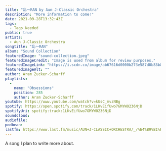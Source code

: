 ```yaml
---
title: "乱〜RAN by Aun J-Classic Orchestra"
description: "More information to come!"
date: 2021-09-28T13:32:43Z
tags:
  - Tags Needed
public: true
artists:
  - Aun J-Classic Orchestra
songtitle: "乱〜RAN"
album: "Sound Collection"
featuredImage: "sound-collection.jpeg"
featuredImageCredit: "Image is used from album for review purposes."
featuredImageLink: "https://i.scdn.co/image/ab67616d0000b273e587d0b83b8f0e438008c498"
featuredImageAlt: ""
author: Aram Zucker-Scharff
playlists:
  -
    name: "Obsessions"
    position: 285
    author: Aram Zucker-Scharff
youtube: https://www.youtube.com/watch?v=kUsC_mvzNBg
spotify: https://open.spotify.com/track/1LKvEifUwo7GMYW0236NjD
spotifyUri: spotify:track:1LKvEifUwo7GMYW0236NjD
soundcloud:
audiofile:
podbean:
lastfm: https://www.last.fm/music/AUN+J-CLASSIC+ORCHESTRA/_/%E4%B9%B1%E3%80%9CRAN
---
```


A song I plan to write more about.
		
